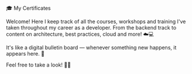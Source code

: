 🎓 My Certificates

Welcome! Here I keep track of all the courses, workshops and training I've taken throughout my career as a developer.
From the backend track to content on architecture, best practices, cloud and more! ☁️💻

It's like a digital bulletin board — whenever something new happens, it appears here. 🚀

Feel free to take a look! 👀✨
